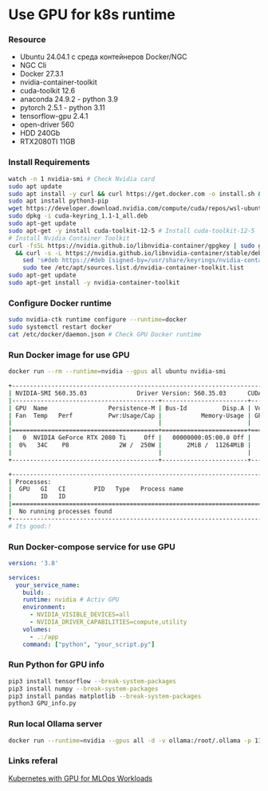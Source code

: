 # Use GPU for k8s runtime

### Resource
* Ubuntu 24.04.1 с среда контейнеров Docker/NGC
* NGC Cli
* Docker 27.3.1
* nvidia-container-toolkit
* cuda-toolkit 12.6
* anaconda 24.9.2 - python 3.9
* pytorch 2.5.1 - python 3.11
* tensorflow-gpu 2.4.1
* open-driver 560
* HDD 240Gb
* RTX2080TI 11GB 

### Install Requirements
```Bash
watch -n 1 nvidia-smi # Check Nvidia card
sudo apt update
sudo apt install -y curl && curl https://get.docker.com -o install.sh && sh install.sh
sudo apt install python3-pip
wget https://developer.download.nvidia.com/compute/cuda/repos/wsl-ubuntu/x86_64/cuda-keyring_1.1-1_all.deb
sudo dpkg -i cuda-keyring_1.1-1_all.deb
sudo apt-get update
sudo apt-get -y install cuda-toolkit-12-5 # Install cuda-toolkit-12-5
# Install Nvidia Container Toolkit
curl -fsSL https://nvidia.github.io/libnvidia-container/gpgkey | sudo gpg --dearmor -o /usr/share/keyrings/nvidia-container-toolkit-keyring.gpg \
  && curl -s -L https://nvidia.github.io/libnvidia-container/stable/deb/nvidia-container-toolkit.list | \
    sed 's#deb https://#deb [signed-by=/usr/share/keyrings/nvidia-container-toolkit-keyring.gpg] https://#g' | \
    sudo tee /etc/apt/sources.list.d/nvidia-container-toolkit.list
sudo apt-get update
sudo apt-get install -y nvidia-container-toolkit
```
### Configure Docker runtime
```Bash
sudo nvidia-ctk runtime configure --runtime=docker
sudo systemctl restart docker
cat /etc/docker/daemon.json # Check GPU Docker runtime
```
### Run Docker image for use GPU
```Bash
docker run --rm --runtime=nvidia --gpus all ubuntu nvidia-smi

+-----------------------------------------------------------------------------------------+
| NVIDIA-SMI 560.35.03              Driver Version: 560.35.03      CUDA Version: 12.6     |
|-----------------------------------------+------------------------+----------------------+
| GPU  Name                 Persistence-M | Bus-Id          Disp.A | Volatile Uncorr. ECC |
| Fan  Temp   Perf          Pwr:Usage/Cap |           Memory-Usage | GPU-Util  Compute M. |
|                                         |                        |               MIG M. |
|=========================================+========================+======================|
|   0  NVIDIA GeForce RTX 2080 Ti     Off |   00000000:05:00.0 Off |                  N/A |
|  0%   34C    P8              2W /  250W |       2MiB /  11264MiB |      0%      Default |
|                                         |                        |                  N/A |
+-----------------------------------------+------------------------+----------------------+

+-----------------------------------------------------------------------------------------+
| Processes:                                                                              |
|  GPU   GI   CI        PID   Type   Process name                              GPU Memory |
|        ID   ID                                                               Usage      |
|=========================================================================================|
|  No running processes found                                                             |
+-----------------------------------------------------------------------------------------+
# Its good:!
```
### Run Docker-compose service for use GPU
```Yaml
version: '3.8'

services:
  your_service_name:
    build: .
    runtime: nvidia # Activ GPU
    environment:
      - NVIDIA_VISIBLE_DEVICES=all
      - NVIDIA_DRIVER_CAPABILITIES=compute,utility
    volumes:
      - .:/app
    command: ["python", "your_script.py"]
```
### Run Python for GPU info
```Bash
pip3 install tensorflow --break-system-packages
pip3 install numpy --break-system-packages
pip3 install pandas matplotlib --break-system-packages
python3 GPU_info.py
```

### Run local Ollama server
```Bash
docker run --runtime=nvidia --gpus all -d -v ollama:/root/.ollama -p 11434:11434 --name ollama ollama/ollama
```

### Links referal
[Kubernetes with GPU for MLOps Workloads](https://sivanaikk0903.medium.com/kubernetes-with-gpu-for-mlops-workloads-c684f8c8d41c)
